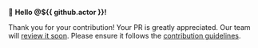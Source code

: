 👋 **Hello @${{ github.actor }}!**

Thank you for your contribution! Your PR is greatly appreciated. Our team will [review it soon](https://github.com/inDriver/terraform-aws/blob/master/CONTRIBUTING.md#-pull-request-review-process). Please ensure it follows the [contribution guidelines](https://github.com/inDriver/terraform-aws/blob/master/CONTRIBUTING.md).